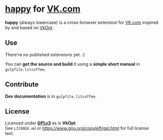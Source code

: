 # [happy](https://github.com/deltaidea/happy) for [VK.com](http://vk.com)

**happy** (always lowercase) is a cross-browser extension for
[VK.com](http://vk.com) inspired by and based on [VkOpt](http://vkopt.net).

## Use
There're no published extensions yet. :(

You can **get the source and build** it using a **simple short manual** in
`gulpfile.litcoffee`.

## Contribute
**Dev documentation** is in `gulpfile.litcoffee`.

## License
Licensed under **[GPLv3](http://choosealicense.com/licenses/gpl-v3/)**
as is **VkOpt**.  
See `LICENSE.md` or https://www.gnu.org/copyleft/gpl.html for full
license text.

